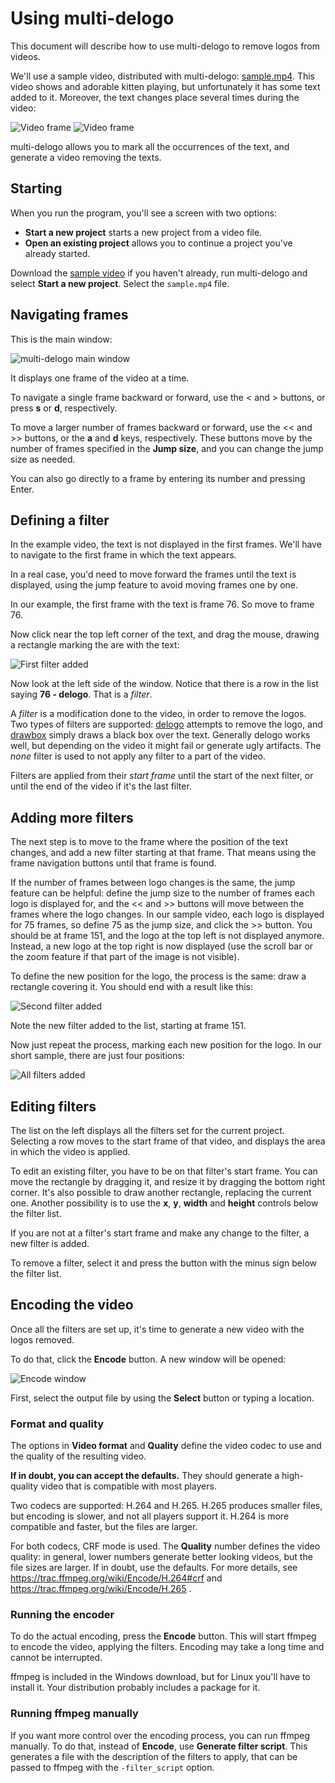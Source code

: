 # Using multi-delogo

This document will describe how to use multi-delogo to remove logos from videos.

We'll use a sample video, distributed with multi-delogo: [sample.mp4](../sample.mp4). This video shows and adorable kitten playing, but unfortunately it has some text added to it. Moreover, the text changes place several times during the video:

![Video frame](../images/video1.png)
![Video frame](../images/video2.png)

multi-delogo allows you to mark all the occurrences of the text, and generate a video removing the texts.


## Starting

When you run the program, you'll see a screen with two options:

* **Start a new project** starts a new project from a video file.
* **Open an existing project** allows you to continue a project you've already started.

Download the [sample video](../sample.mp4) if you haven't already, run multi-delogo and select **Start a new project**. Select the `sample.mp4` file.


## Navigating frames

This is the main window:

![multi-delogo main window](images/main-window.png)

It displays one frame of the video at a time.

To navigate a single frame backward or forward, use the < and > buttons, or press **s** or **d**, respectively.

To move a larger number of frames backward or forward, use the << and >> buttons, or the **a** and **d** keys, respectively. These buttons move by the number of frames specified in the **Jump size**, and you can change the jump size as needed.

You can also go directly to a frame by entering its number and pressing Enter.


## Defining a filter

In the example video, the text is not displayed in the first frames. We'll have to navigate to the first frame in which the text appears.

In a real case, you'd need to move forward the frames until the text is displayed, using the jump feature to avoid moving frames one by one.

In our example, the first frame with the text is frame 76. So move to frame 76.

Now click near the top left corner of the text, and drag the mouse, drawing a rectangle marking the are with the text:

![First filter added](images/first-filter.png)

Now look at the left side of the window. Notice that there is a row in the list saying **76 - delogo**. That is a _filter_.

A _filter_ is a modification done to the video, in order to remove the logos. Two types of filters are supported: [delogo](https://ffmpeg.org/ffmpeg-filters.html#delogo) attempts to remove the logo, and [drawbox](https://ffmpeg.org/ffmpeg-filters.html#drawbox) simply draws a black box over the text. Generally delogo works well, but depending on the video it might fail or generate ugly artifacts. The _none_ filter is used to not apply any filter to a part of the video.

Filters are applied from their _start frame_ until the start of the next filter, or until the end of the video if it's the last filter.


## Adding more filters

The next step is to move to the frame where the position of the text changes, and add a new filter starting at that frame. That means using the frame navigation buttons until that frame is found.

If the number of frames between logo changes is the same, the jump feature can be helpful: define the jump size to the number of frames each logo is displayed for, and the << and >> buttons will move between the frames where the logo changes. In our sample video, each logo is displayed for 75 frames, so define 75 as the jump size, and click the >> button. You should be at frame 151, and the logo at the top left is not displayed anymore. Instead, a new logo at the top right is now displayed (use the scroll bar or the zoom feature if that part of the image is not visible).

To define the new position for the logo, the process is the same: draw a rectangle covering it. You should end with a result like this:

![Second filter added](images/second-filter.png)

Note the new filter added to the list, starting at frame 151.

Now just repeat the process, marking each new position for the logo. In our short sample, there are just four positions:

![All filters added](images/all-filters.png)


## Editing filters

The list on the left displays all the filters set for the current project. Selecting a row moves to the start frame of that video, and displays the area in which the video is applied.

To edit an existing filter, you have to be on that filter's start frame. You can move the rectangle by dragging it, and resize it by dragging the bottom right corner. It's also possible to draw another rectangle, replacing the current one. Another possibility is to use the **x**, **y**, **width** and **height** controls below the filter list.

If you are not at a filter's start frame and make any change to the filter, a new filter is added.

To remove a filter, select it and press the button with the minus sign below the filter list.


## Encoding the video

Once all the filters are set up, it's time to generate a new video with the logos removed.

To do that, click the **Encode** button. A new window will be opened:

![Encode window](images/encode.png)

First, select the output file by using the **Select** button or typing a location.

### Format and quality

The options in **Video format** and **Quality** define the video codec to use and the quality of the resulting video.

**If in doubt, you can accept the defaults.** They should generate a high-quality video that is compatible with most players.

Two codecs are supported: H.264 and H.265. H.265 produces smaller files, but encoding is slower, and not all players support it. H.264 is more compatible and faster, but the files are larger.

For both codecs, CRF mode is used. The **Quality** number defines the video quality: in general, lower numbers generate better looking videos, but the file sizes are larger. If in doubt, use the defaults. For more details, see https://trac.ffmpeg.org/wiki/Encode/H.264#crf and https://trac.ffmpeg.org/wiki/Encode/H.265 .

### Running the encoder

To do the actual encoding, press the **Encode** button. This will start ffmpeg to encode the video, applying the filters. Encoding may take a long time and cannot be interrupted.

ffmpeg is included in the Windows download, but for Linux you'll have to install it. Your distribution probably includes a package for it.

### Running ffmpeg manually

If you want more control over the encoding process, you can run ffmpeg manually. To do that, instead of **Encode**, use **Generate filter script**. This generates a file with the description of the filters to apply, that can be passed to ffmpeg with the `-filter_script` option.
